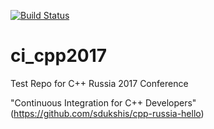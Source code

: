[![Build Status](https://travis-ci.org/bzzzil/ci_cpp2017.svg?branch=master)](https://travis-ci.org/bzzzil/ci_cpp2017)

# ci_cpp2017
Test Repo for C++ Russia 2017 Conference

"Continuous Integration for C++ Developers" (https://github.com/sdukshis/cpp-russia-hello)
